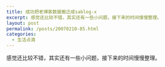```yaml
---
title: 成功把老博客数据搬迁成sablog-x
excerpt: 感觉还比较不错，其实还有一些小问题，接下来的时间慢慢整理。
layout: post
permalink: /posts/20070210-85.html
categories:
  - 生活点滴
---
```

感觉还比较不错，其实还有一些小问题，接下来的时间慢慢整理。
